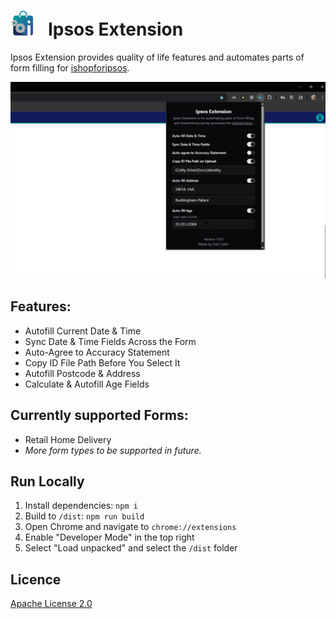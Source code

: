 # <img src="icon.png" width="40"> &nbsp; Ipsos Extension

Ipsos Extension provides quality of life features and automates parts of form filling for [ishopforipsos](https://uk.ishopforipsos.com/).

<img src="demo.png" alt="Description" width="800" />

## Features:

- Autofill Current Date & Time
- Sync Date & Time Fields Across the Form
- Auto-Agree to Accuracy Statement
- Copy ID File Path Before You Select It
- Autofill Postcode & Address
- Calculate & Autofill Age Fields

## Currently supported Forms:

- Retail Home Delivery
- _More form types to be supported in future._

<!-- ## Production Build -->

## Run Locally

1. Install dependencies: `npm i`
2. Build to `/dist`: `npm run build`
3. Open Chrome and navigate to `chrome://extensions`
4. Enable "Developer Mode" in the top right
5. Select "Load unpacked" and select the `/dist` folder

## Licence

[Apache License 2.0](LICENSE)
